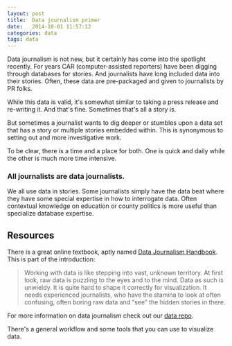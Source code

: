 ```yaml
---
layout: post
title:  Data journalism primer
date:   2014-10-01 11:57:12
categories: data
tags: data
---
```


Data journalism is not new, but it certainly has come into the spotlight recently. For years CAR (computer-assisted reporters) have been digging through databases for stories. And journalists have long included data into their stories. Often, these data are pre-packaged and given to journalists by PR folks.

While this data is valid, it's somewhat similar to taking a press release and re-writing it. And that's fine. Sometimes that's all a story is.

But sometimes a journalist wants to dig deeper or stumbles upon a data set that has a story or multiple stories embedded within. This is synonymous to setting out and more investigative work.

To be clear, there is a time and a place for both. One is quick and daily while the other is much more time intensive.

### All journalists are data journalists.

We all use data in stories. Some journalists simply have the data beat where they have some special expertise in how to interrogate data. Often contextual knowledge on education or county politics is more useful than specialize database expertise.

## Resources

There is a great online textbook, aptly named [Data Journalism Handbook](http://datajournalismhandbook.org). This is part of the introduction:

>Working with data is like stepping into vast, unknown territory. At first look, raw data is puzzling to the eyes and to the mind. Data as such is unwieldy. It is quite hard to shape it correctly for visualization. It needs experienced journalists, who have the stamina to look at often confusing, often boring raw data and “see” the hidden stories in there.

For more information on data journalism check out our [data repo](http://github.com/rgnewsroom/data/).

There's a general workflow and some tools that you can use to visualize data.
